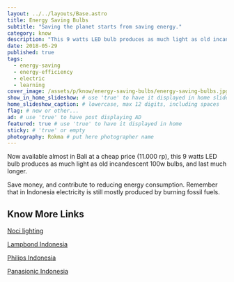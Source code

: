 ```yaml
---
layout: ../../layouts/Base.astro
title: Energy Saving Bulbs
subtitle: "Saving the planet starts from saving energy."
category: know
description: "This 9 watts LED bulb produces as much light as old incandescent 100w bulbs, and last much longer. Save money, and contribute to reducing energy consumption."
date: 2018-05-29
published: true
tags:
  - energy-saving
  - energy-efficiency
  - electric
  - learning
cover_image: /assets/p/know/energy-saving-bulbs/energy-saving-bulbs.jpg
show_in_home_slideshow: # use 'true' to have it displayed in home slideshow
home_slideshow_caption: # lowercase, max 12 digits, including spaces
flag: # new or other...
ad: # use 'true' to have post displaying AD
featured: true # use 'true' to have it displayed in home
sticky: # 'true' or empty
photography: Rokma # put here photographer name
---
```


Now available almost in Bali at a cheap price (11.000 rp), this 9 watts LED bulb produces as much light as old incandescent 100w bulbs, and last much longer.

Save money, and contribute to reducing energy consumption. Remember that in Indonesia electricity is still mostly produced by burning fossil fuels.

## Know More Links

[Noci lighting](http://nocilighting.com/)

[Lampbond Indonesia](https://www.lampbond1ndonesia.com/pabrik-lampu-led-distributor-grosir-cy2g)

[Philips Indonesia](http://www.lighting.philips.co.id/home)

[Panasionic Indonesia](https://panasonic.net/ecosolutions/lighting/id/)
